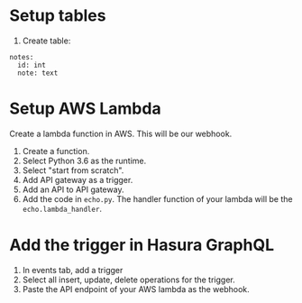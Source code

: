 # Setup tables
1. Create table:

```
notes:
  id: int
  note: text
```

# Setup AWS Lambda
Create a lambda function in AWS. This will be our webhook.

1. Create a function.
2. Select Python 3.6 as the runtime.
3. Select "start from scratch".
4. Add API gateway as a trigger.
5. Add an API to API gateway.
6. Add the code in `echo.py`. The handler function of your lambda will be the `echo.lambda_handler`.

# Add the trigger in Hasura GraphQL
1. In events tab, add a trigger
2. Select all insert, update, delete operations for the trigger.
3. Paste the API endpoint of your AWS lambda as the webhook.
